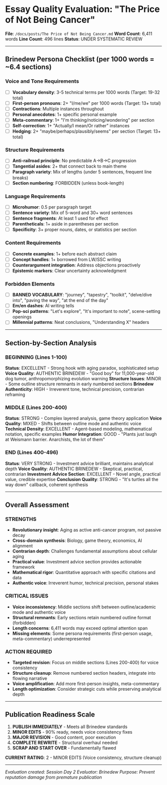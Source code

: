# Essay Quality Evaluation: "The Price of Not Being Cancer"

**File**: `/docs/posts/The Price of Not Being Cancer.md`
**Word Count**: 6,411 words
**Line Count**: 496 lines
**Status**: UNDER SYSTEMATIC REVIEW

---

## Brinedew Persona Checklist (per 1000 words = ~6.4 sections)

### Voice and Tone Requirements
- [ ] **Vocabulary density**: 3-5 technical terms per 1000 words (Target: 19-32 total)
- [ ] **First-person pronouns**: 2+ "I/me/we" per 1000 words (Target: 13+ total)
- [ ] **Contractions**: Multiple instances throughout
- [ ] **Personal anecdotes**: 1+ specific personal example
- [ ] **Meta-commentary**: 1+ "I'm thinking/noticing/wondering" per section
- [ ] **Self-correction**: 1+ "Actually/I mean/Or rather" instances
- [ ] **Hedging**: 2+ "maybe/perhaps/plausibly/seems" per section (Target: 13+ total)

### Structure Requirements
- [ ] **Anti-railroad principle**: No predictable A→B→C progression
- [ ] **Tangential asides**: 2+ that connect back to main theme
- [ ] **Paragraph variety**: Mix of lengths (under 5 sentences, frequent line breaks)
- [ ] **Section numbering**: FORBIDDEN (unless book-length)

### Language Requirements
- [ ] **Microhumor**: 0.5 per paragraph target
- [ ] **Sentence variety**: Mix of 5-word and 30+ word sentences
- [ ] **Sentence fragments**: At least 1 used for effect
- [ ] **Parentheticals**: 1+ aside in parentheses per section
- [ ] **Specificity**: 3+ proper nouns, dates, or statistics per section

### Content Requirements
- [ ] **Concrete examples**: 1+ before each abstract claim
- [ ] **Concept handles**: 1+ borrowed from LW/SSC writing
- [ ] **Counterargument integration**: Address objections proactively
- [ ] **Epistemic markers**: Clear uncertainty acknowledgment

### Forbidden Elements
- [ ] **BANNED VOCABULARY**: "journey", "tapestry", "toolkit", "delve/dive into", "paving the way", "at the end of the day"
- [ ] **Em/en dashes**: AI writing tells
- [ ] **Pop-sci patterns**: "Let's explore", "It's important to note", scene-setting openings
- [ ] **Millennial patterns**: Neat conclusions, "Understanding X" headers

---

## Section-by-Section Analysis

### BEGINNING (Lines 1-100)
**Status**: EXCELLENT - Strong hook with aging paradox, sophisticated setup
**Voice Quality**: AUTHENTIC BRINEDEW - "Good boy" for 11,000-year-old dog tumor, anthropomorphizing evolution warning
**Structure Issues**: MINOR - Some outline structure remnants in early numbered sections
**Brinedew Authenticity**: HIGH - Irreverent tone, technical precision, contrarian reframing

### MIDDLE (Lines 200-400)
**Status**: STRONG - Complex layered analysis, game theory application
**Voice Quality**: MIXED - Shifts between outline mode and authentic voice
**Technical Density**: EXCELLENT - Agent-based modeling, mathematical notation, specific examples
**Humor Integration**: GOOD - "Plants just laugh at Weismann barrier. Anarchists, the lot of them"

### END (Lines 400-496)
**Status**: VERY STRONG - Investment advice brilliant, maintains analytical depth
**Voice Quality**: AUTHENTIC BRINEDEW - Skeptical, practical, contrarian
**Investment Advice Section**: EXCELLENT - Novel angle, practical value, credible expertise
**Conclusion Quality**: STRONG - "It's turtles all the way down" callback, coherent synthesis

---

## Overall Assessment

### STRENGTHS
- **Revolutionary insight**: Aging as active anti-cancer program, not passive decay
- **Cross-domain synthesis**: Biology, game theory, economics, AI alignment
- **Contrarian depth**: Challenges fundamental assumptions about cellular aging
- **Practical value**: Investment advice section provides actionable framework
- **Mathematical rigor**: Quantitative approach with specific citations and data
- **Authentic voice**: Irreverent humor, technical precision, personal stakes

### CRITICAL ISSUES
- **Voice inconsistency**: Middle sections shift between outline/academic mode and authentic voice
- **Structural remnants**: Early sections retain numbered outline format (forbidden)
- **Length concerns**: 6,411 words may exceed optimal attention span
- **Missing elements**: Some persona requirements (first-person usage, meta-commentary) underrepresented

### ACTION REQUIRED
- **Targeted revision**: Focus on middle sections (Lines 200-400) for voice consistency
- **Structure cleanup**: Remove numbered section headers, integrate into flowing narrative
- **Voice amplification**: Add more first-person insights, meta-commentary
- **Length optimization**: Consider strategic cuts while preserving analytical depth

---

## Publication Readiness Scale
1. **PUBLISH IMMEDIATELY** - Meets all Brinedew standards
2. **MINOR EDITS** - 90% ready, needs voice consistency fixes
3. **MAJOR REVISION** - Good content, poor execution
4. **COMPLETE REWRITE** - Structural overhaul needed
5. **SCRAP AND START OVER** - Fundamentally flawed

**CURRENT RATING**: 2 - MINOR EDITS (Voice consistency, structure cleanup)

---

*Evaluation created: Session Day 2*
*Evaluator: Brinedew*
*Purpose: Prevent reputation damage from premature publication*